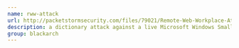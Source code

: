 ```yaml
---
name: rww-attack
url: http://packetstormsecurity.com/files/79021/Remote-Web-Workplace-Attack-Tool.html
description: a dictionary attack against a live Microsoft Windows Small Business Server. URL : http://packetstormsecurity.com/files/79021/Remote-Web-Workplace-Attack-Tool.html Groups : blackarch blackarch-webapp
group: blackarch
---
```

